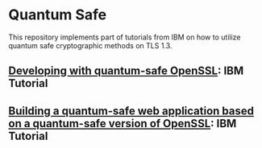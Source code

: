 # Quantum Safe
This repository implements part of tutorials from IBM on how to utilize quantum safe cryptographic methods on TLS 1.3.

## [Developing with quantum-safe OpenSSL](https://developer.ibm.com/tutorials/awb-quantum-safe-openssl): IBM Tutorial



## [Building a quantum-safe web application based on a quantum-safe version of OpenSSL](https://developer.ibm.com/tutorials/awb-building-quantum-safe-web-applications/): IBM Tutorial


